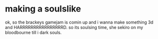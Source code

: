 # making a soulslike

ok, so the brackeys gamejam is comin up and i wanna make something 3d and HARRRRRRRRRRRRRRRRD. so its soulsing time, she sekiro on my bloodbourne till i dark souls. 

